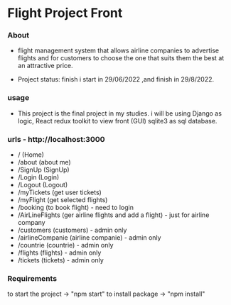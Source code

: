 # Flight Project Front

### About 
- flight management system that allows airline companies to advertise flights and for
customers to choose the one that suits them the best at an attractive price.

- Project status: finish 
  i start in 29/06/2022 ,and finish in 29/8/2022.

### usage
- This project is the final project in my studies. 
    i will be using Django as logic,
    React redux toolkit to view front (GUI)
    sqlite3 as sql database.

### urls - http://localhost:3000
- / (Home) 
- /about (about me) 
- /SignUp (SignUp) 
- /Login (Login) 
- /Logout (Logout) 
- /myTickets (get user tickets) 
- /myFlight (get selected flights) 
- /booking (to book flight) - need to login
- /AirLineFlights (ger airline flights and add a flight) - just for airline company 
- /customers (customers) - admin only 
- /airlineCompanie (airline companie) - admin only 
- /countrie (countrie) - admin only 
- /flights (flights) - admin only 
- /tickets (tickets) - admin only 

### Requirements
to start the project -> "npm start" 
to install package -> "npm install"

